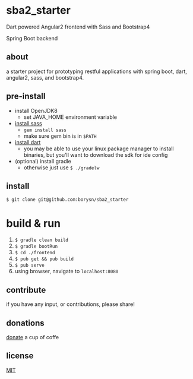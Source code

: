 # sba2_starter

Dart powered Angular2 frontend with Sass and Bootstrap4

Spring Boot backend

## about 

a starter project for prototyping restful applications with 
spring boot, dart, angular2, sass, and bootstrap4.

## pre-install

* install OpenJDK8
    - set JAVA_HOME environment variable
* [install sass](http://sass-lang.com/install)
    - `gem install sass`
    - make sure gem bin is in `$PATH`
* [install dart](https://www.dartlang.org/install)
    - you may be able to use your linux package manager to install binaries, but you'll want to download the sdk for ide config
* (optional) install gradle
    - otherwise just use `$ ./gradelw`

## install
`$ git clone git@github.com:borysn/sba2_starter`

# build & run

1. `$ gradle clean build`
2. `$ gradle bootRun`
3. `$ cd ./frontend`
4. `$ pub get && pub build`
5. `$ pub serve`
6. using browser, navigate to `localhost:8080`

## contribute

if you have any input, or contributions, please share!

## donations
[donate](https://www.paypal.com/cgi-bin/webscr?cmd=_donations&business=4NPQ49B5NRV3E&lc=US&item_name=Borys%20Niewiadomski&currency_code=USD&bn=PP%2dDonationsBF%3abtn_donate_LG%2egif%3aNonHosted) a cup of coffe

## license
[MIT](/LICENSE)
